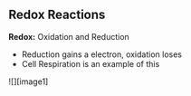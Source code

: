 ## Redox Reactions

**Redox:** Oxidation and Reduction

- Reduction gains a electron, oxidation loses  
- Cell Respiration is an example of this

![][image1]